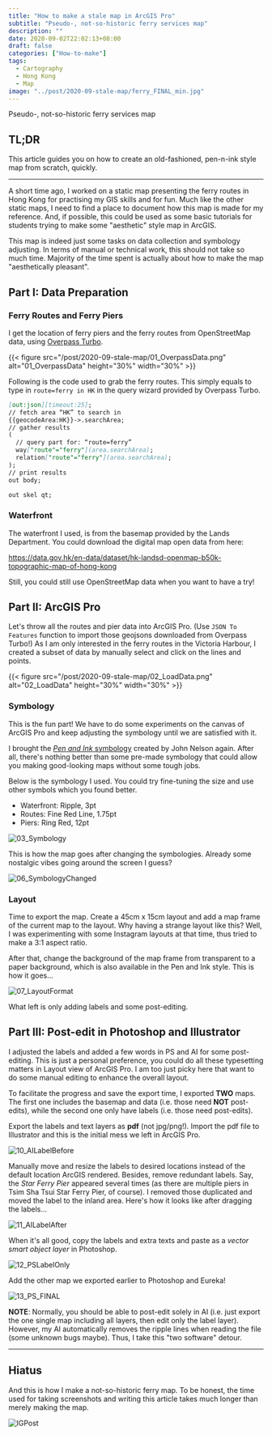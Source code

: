 ```yaml
---
title: "How to make a stale map in ArcGIS Pro"
subtitle: "Pseudo-, not-so-historic ferry services map"
description: ""
date: 2020-09-02T22:02:13+08:00
draft: false
categories: ["How-to-make"]
tags:
  - Cartography
  - Hong Kong
  - Map
image: "../post/2020-09-stale-map/ferry_FINAL_min.jpg"
---
```


Pseudo-, not-so-historic ferry services map

<!--more-->

## TL;DR



This article guides you on how to create an old-fashioned, pen-n-ink style map from scratch, quickly.


<!-- ![ferry_FINAL_min](/post/2020-09-stale-map/ferry_FINAL_min.jpg) -->

<!-- {{< figure src="post/2020-09-stale-map/ferry_FINAL_min.jpg" >}} -->

---

A short time ago, I worked on a static map presenting the ferry routes in Hong Kong for practising my GIS skills and for fun. Much like the other static maps, I need to find a place to document how this map is made for my reference. And, if possible, this could be used as some basic tutorials for students trying to make some "aesthetic" style map in ArcGIS.

This map is indeed just some tasks on data collection and symbology adjusting. In terms of manual or technical work, this should not take so much time. Majority of the time spent is actually about how to make the map "aesthetically pleasant".

## Part I: Data Preparation

### Ferry Routes and Ferry Piers

I get the location of ferry piers and the ferry routes from OpenStreetMap data, using [Overpass Turbo](https://overpass-turbo.eu/).

<!-- ![01_OverpassData](/post/2020-09-stale-map/01_OverpassData.png) -->

{{< figure src="/post/2020-09-stale-map/01_OverpassData.png" alt="01_OverpassData" height="30%" width="30%" >}}

Following is the code used to grab the ferry routes. This simply equals to type in `route=ferry in HK` in the query wizard provided by Overpass Turbo.

```md
[out:json][timeout:25];
// fetch area “HK” to search in
{{geocodeArea:HK}}->.searchArea;
// gather results
(
  // query part for: “route=ferry”
  way["route"="ferry"](area.searchArea);
  relation["route"="ferry"](area.searchArea);
);
// print results
out body;

out skel qt;
```

### Waterfront

The waterfront I used, is from the basemap provided by the Lands Department. You could download the digital map open data from here:

https://data.gov.hk/en-data/dataset/hk-landsd-openmap-b50k-topographic-map-of-hong-kong

Still, you could still use OpenStreetMap data when you want to have a try!

## Part II: ArcGIS Pro

Let's throw all the routes and pier data into ArcGIS Pro. (Use `JSON To Features` function to import those geojsons downloaded from Overpass Turbo!) As I am only interested in the ferry routes in the Victoria Harbour, I created a subset of data by manually select and click on the lines and points.

<!-- ![02_LoadData](/post/2020-09-stale-map/02_LoadData.png) -->
{{< figure src="/post/2020-09-stale-map/02_LoadData.png" alt="02_LoadData" height="30%" width="30%" >}}

### Symbology

This is the fun part! We have to do some experiments on the canvas of ArcGIS Pro and keep adjusting the symbology until we are satisfied with it.

I brought the [*Pen and Ink* symbology](https://www.esri.com/arcgis-blog/products/arcgis-pro/mapping/please-steal-this-pen-and-ink-style/) created by John Nelson again. After all, there's nothing better than some pre-made symbology that could allow you making good-looking maps without some tough jobs.

Below is the symbology I used. You could try fine-tuning the size and use other symbols which you found better.

- Waterfront: Ripple, 3pt
- Routes: Fine Red Line, 1.75pt
- Piers: Ring Red, 12pt

![03_Symbology](/post/2020-09-stale-map/03_Symbology.png)

This is how the map goes after changing the symbologies. Already some nostalgic vibes going around the screen I guess?

![06_SymbologyChanged](/post/2020-09-stale-map/06_SymbologyChanged.png)

### Layout

Time to export the map. Create a 45cm x 15cm layout and add a map frame of the current map to the layout. Why having a strange layout like this? Well, I was experimenting with some Instagram layouts at that time, thus tried to make a 3:1 aspect ratio.

After that, change the background of the map frame from transparent to a paper background, which is also available in the Pen and Ink style. This is how it goes...

![07_LayoutFormat](/post/2020-09-stale-map/07_LayoutFormat.png)

What left is only adding labels and some post-editing.

## Part III: Post-edit in Photoshop and Illustrator

I adjusted the labels and added a few words in PS and AI for some post-editing. This is just a personal preference, you could do all these typesetting matters in Layout view of ArcGIS Pro. I am too just picky here that want to do some manual editing to enhance the overall layout.

To facilitate the progress and save the export time, I exported **TWO** maps. The first one includes the basemap and data (i.e. those need **NOT** post-edits), while the second one only have labels (i.e. those need post-edits).

Export the labels and text layers as **pdf** (not jpg/png!). Import the pdf file to Illustrator and this is the initial mess we left in ArcGIS Pro.

![10_AILabelBefore](/post/2020-09-stale-map/10_AILabelBefore.png)

Manually move and resize the labels to desired locations instead of the default location ArcGIS rendered. Besides, remove redundant labels. Say, the *Star Ferry Pier* appeared several times (as there are multiple piers in Tsim Sha Tsui Star Ferry Pier, of course). I removed those duplicated and moved the label to the inland area. Here's how it looks like after dragging the labels...

![11_AILabelAfter](/post/2020-09-stale-map/11_AILabelAfter.png)

When it's all good, copy the labels and extra texts and paste as a *vector smart object layer* in Photoshop.

![12_PSLabelOnly](/post/2020-09-stale-map/12_PSLabelOnly.png)

Add the other map we exported earlier to Photoshop and Eureka!

![13_PS_FINAL](/post/2020-09-stale-map/13_PS_FINAL.png)

**NOTE**: Normally, you should be able to post-edit solely in AI (i.e. just export the one single map including all layers, then edit only the label layer). However, my AI automatically removes the ripple lines when reading the file (some unknown bugs maybe). Thus, I take this "two software" detour.

---

## Hiatus

And this is how I make a not-so-historic ferry map. To be honest, the time used for taking screenshots and writing this article takes much longer than merely making the map.

![IGPost](/post/2020-09-stale-map/IGPost.png)
